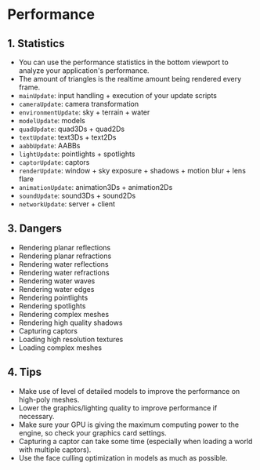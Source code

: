# Performance

## 1. Statistics

- You can use the performance statistics in the bottom viewport to analyze your application's performance.
- The amount of triangles is the realtime amount being rendered every frame.
- `mainUpdate`: input handling + execution of your update scripts
- `cameraUpdate`: camera transformation
- `environmentUpdate`: sky + terrain + water
- `modelUpdate`: models
- `quadUpdate`: quad3Ds + quad2Ds
- `textUpdate`: text3Ds + text2Ds
- `aabbUpdate`: AABBs
- `lightUpdate`: pointlights + spotlights
- `captorUpdate`: captors
- `renderUpdate`: window + sky exposure + shadows + motion blur + lens flare
- `animationUpdate`: animation3Ds + animation2Ds
- `soundUpdate`: sound3Ds + sound2Ds
- `networkUpdate`: server + client

## 3. Dangers

- Rendering planar reflections
- Rendering planar refractions
- Rendering water reflections
- Rendering water refractions
- Rendering water waves
- Rendering water edges
- Rendering pointlights
- Rendering spotlights
- Rendering complex meshes
- Rendering high quality shadows
- Capturing captors
- Loading high resolution textures
- Loading complex meshes

## 4. Tips

- Make use of level of detailed models to improve the performance on high-poly meshes.
- Lower the graphics/lighting quality to improve performance if necessary.
- Make sure your GPU is giving the maximum computing power to the engine, so check your graphics card settings.
- Capturing a captor can take some time (especially when loading a world with multiple captors).
- Use the face culling optimization in models as much as possible.
